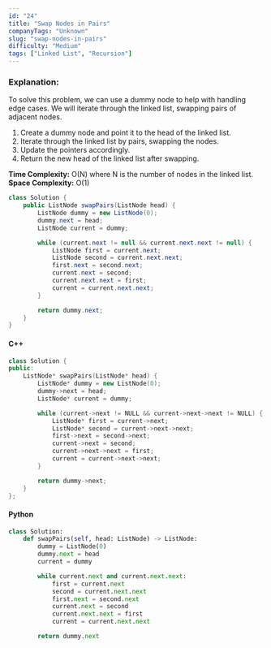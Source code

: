 ```yaml
---
id: "24"
title: "Swap Nodes in Pairs"
companyTags: "Unknown"
slug: "swap-nodes-in-pairs"
difficulty: "Medium"
tags: ["Linked List", "Recursion"]
---
```


### Explanation:
To solve this problem, we can use a dummy node to help with handling edge cases. We will iterate through the linked list, swapping pairs of adjacent nodes. 

1. Create a dummy node and point it to the head of the linked list.
2. Iterate through the linked list by pairs, swapping the nodes.
3. Update the pointers accordingly.
4. Return the new head of the linked list after swapping.

**Time Complexity:** O(N) where N is the number of nodes in the linked list.
**Space Complexity:** O(1)

```java
class Solution {
    public ListNode swapPairs(ListNode head) {
        ListNode dummy = new ListNode(0);
        dummy.next = head;
        ListNode current = dummy;

        while (current.next != null && current.next.next != null) {
            ListNode first = current.next;
            ListNode second = current.next.next;
            first.next = second.next;
            current.next = second;
            current.next.next = first;
            current = current.next.next;
        }

        return dummy.next;
    }
}
```

#### C++
```cpp
class Solution {
public:
    ListNode* swapPairs(ListNode* head) {
        ListNode* dummy = new ListNode(0);
        dummy->next = head;
        ListNode* current = dummy;

        while (current->next != NULL && current->next->next != NULL) {
            ListNode* first = current->next;
            ListNode* second = current->next->next;
            first->next = second->next;
            current->next = second;
            current->next->next = first;
            current = current->next->next;
        }

        return dummy->next;
    }
};
```

#### Python
```python
class Solution:
    def swapPairs(self, head: ListNode) -> ListNode:
        dummy = ListNode(0)
        dummy.next = head
        current = dummy

        while current.next and current.next.next:
            first = current.next
            second = current.next.next
            first.next = second.next
            current.next = second
            current.next.next = first
            current = current.next.next

        return dummy.next
```